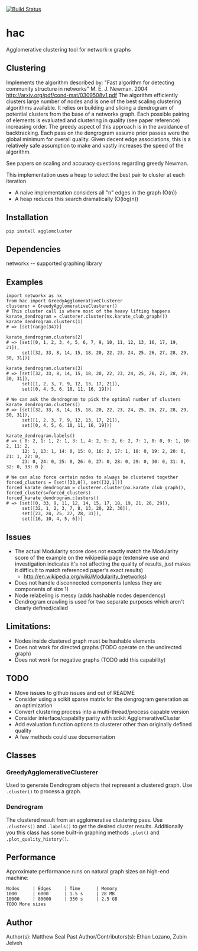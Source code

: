 [![Build Status](https://travis-ci.org/MSeal/agglom_cluster.svg?branch=master)](https://travis-ci.org/MSeal/agglom_cluster)

# hac
Agglomerative clustering tool for network-x graphs

## Clustering
Implements the algorithm described by:
"Fast algorithm for detecting community structure in networks"
M. E. J. Newman. 2004
http://arxiv.org/pdf/cond-mat/0309508v1.pdf
The algorithm efficiently clusters large number of nodes and is one of the best scaling clustering algorithms available. It relies on building and slicing a dendrogram of potential clusters from the base of a networkx graph. Each possible pairing of elements is evaluated and clustering in quality (see paper reference) increasing order. The greedy aspect of this approach is in the avoidance of backtracking. Each pass on the dengrogram assume prior passes were the global minimum for overall quality. Given decent edge associations, this is a relatively safe assumption to make and vastly increases the speed of the algorithm.

See papers on scaling and accuracy questions regarding greedy Newman.

This implementation uses a heap to select the best pair to cluster at each iteration
- A naive implementation considers all "n" edges in the graph (O(n))
- A heap reduces this search dramatically (O(log(n))

## Installation

    pip install agglomcluster

## Dependencies
networkx -- supported graphing library

## Examples

    import networkx as nx
    from hac import GreedyAgglomerativeClusterer
    clusterer = GreedyAgglomerativeClusterer()
    # This cluster call is where most of the heavy lifting happens
    karate_dendrogram = clusterer.cluster(nx.karate_club_graph())
    karate_dendrogram.clusters(1)
    # => [set(range(34))]

    karate_dendrogram.clusters(2)
    # => [set([0, 1, 2, 3, 4, 5, 6, 7, 9, 10, 11, 12, 13, 16, 17, 19, 21]),
          set([32, 33, 8, 14, 15, 18, 20, 22, 23, 24, 25, 26, 27, 28, 29, 30, 31])]

    karate_dendrogram.clusters(3)
    # => [set([32, 33, 8, 14, 15, 18, 20, 22, 23, 24, 25, 26, 27, 28, 29, 30, 31]),
          set([1, 2, 3, 7, 9, 12, 13, 17, 21]),
          set([0, 4, 5, 6, 10, 11, 16, 19])]

    # We can ask the dendrogram to pick the optimal number of clusters
    karate_dendrogram.clusters()
    # => [set([32, 33, 8, 14, 15, 18, 20, 22, 23, 24, 25, 26, 27, 28, 29, 30, 31]),
          set([1, 2, 3, 7, 9, 12, 13, 17, 21]),
          set([0, 4, 5, 6, 10, 11, 16, 19])]

    karate_dendrogram.labels()
    # => { 0: 2, 1: 1, 2: 1, 3: 1, 4: 2, 5: 2, 6: 2, 7: 1, 8: 0, 9: 1, 10: 2, 11: 2,
          12: 1, 13: 1, 14: 0, 15: 0, 16: 2, 17: 1, 18: 0, 19: 2, 20: 0, 21: 1, 22: 0,
          23: 0, 24: 0, 25: 0, 26: 0, 27: 0, 28: 0, 29: 0, 30: 0, 31: 0, 32: 0, 33: 0 }

    # We can also force certain nodes to always be clustered together
    forced_clusters = [set([33,0]), set([32,1])]
    forced_karate_dendrogram = clusterer.cluster(nx.karate_club_graph(), forced_clusters=forced_clusters)
    forced_karate_dendrogram.clusters()
    # => [set([0, 33, 9, 11, 12, 14, 15, 17, 18, 19, 21, 26, 29]),
          set([32, 1, 2, 3, 7, 8, 13, 20, 22, 30]),
          set([23, 24, 25, 27, 28, 31]),
          set([16, 10, 4, 5, 6])]

## Issues
* The actual Modularity score does not exactly match the Modularity score of the example on the wikipedia page (extensive use and investigation indicates it's not affecting the quality of results, just makes it difficult to match referenced paper's exact results)
   - http://en.wikipedia.org/wiki/Modularity_(networks)
* Does not handle disconnected components (unless they are components of size 1)
* Node relabeling is messy (adds hashable nodes dependency)
* Dendrogram crawling is used for two separate purposes which aren't clearly defined/called

## Limitations:
* Nodes inside clustered graph must be hashable elements
* Does not work for directed graphs (TODO operate on the undirected graph)
* Does not work for negative graphs (TODO add this capability)

## TODO
* Move issues to github issues and out of README
* Consider using a scikit sparse matrix for the dengrogram generation as an optimization
* Convert clustering process into a multi-thread/process capable version
* Consider interface/capabilty parity with scikit AgglomerativeCluster
* Add evaluation function options to clusterer other than originally defined quality
* A few methods could use documentation

## Classes
### GreedyAgglomerativeClusterer
Used to generate Dendrogram objects that represent a clustered graph. Use `.cluster()` to process a graph.

### Dendrogram
The clustered result from an agglomerative clustering pass. Use `.clusters()` and `.labels()` to get the desired cluster results. Additionally you this class has some built-in graphing methods `.plot()` and `.plot_quality_history()`.

## Performance

Approximate performance runs on natural graph sizes on high-end machine:

    Nodes     | Edges     | Time      | Memory
    1000      | 6000      | 1.5 s     | 28 MB
    10000     | 80000     | 350 s     | 2.5 GB
    TODO More sizes

## Author
Author(s): Matthew Seal
Past Author/Contributors(s): Ethan Lozano, Zubin Jelveh
